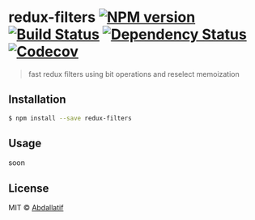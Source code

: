 # redux-filters [![NPM version][npm-image]][npm-url] [![Build Status][travis-image]][travis-url] [![Dependency Status][daviddm-image]][daviddm-url] [![Codecov][codecov-image]][codecov-url]
> fast redux filters using bit operations and reselect memoization

## Installation

```sh
$ npm install --save redux-filters
```

## Usage

soon

## License

MIT © [Abdallatif]()


[npm-image]: https://badge.fury.io/js/redux-filters.svg
[npm-url]: https://npmjs.org/package/redux-filters
[travis-image]: https://travis-ci.org/Abdallatif/redux-filters.svg?branch=master
[travis-url]: https://travis-ci.org/Abdallatif/redux-filters
[codecov-image]: https://codecov.io/gh/Abdallatif/redux-filters/branch/master/graph/badge.svg
[codecov-url]: https://codecov.io/gh/Abdallatif/redux-filters
[daviddm-image]: https://david-dm.org/Abdallatif/redux-filters.svg?theme=shields.io
[daviddm-url]: https://david-dm.org/Abdallatif/redux-filters
